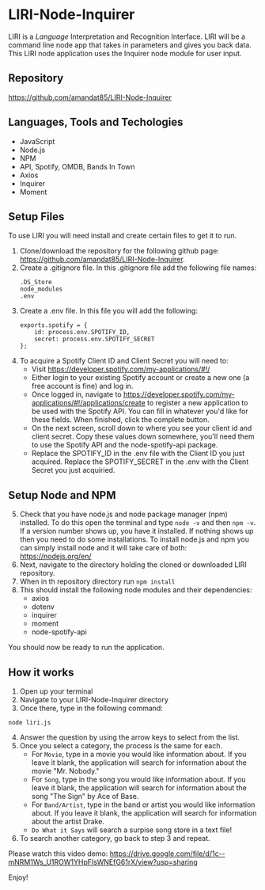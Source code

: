 # LIRI-Node-Inquirer
 LIRI is a _Language_ Interpretation and Recognition Interface. LIRI will be a command line node app that takes in parameters and gives you back data. This LIRI node application uses the Inquirer node module for user input.

## Repository 
https://github.com/amandat85/LIRI-Node-Inquirer

## Languages, Tools and Techologies
* JavaScript
* Node.js
* NPM
* API, Spotify, OMDB, Bands In Town
* Axios
* Inquirer
* Moment

 ## Setup Files
 To use LIRI you will need install and create certain files to get it to run.

 1. Clone/download the repository for the following github page: https://github.com/amandat85/LIRI-Node-Inquirer.
 2. Create a .gitignore file. In this .gitignore file add the following file names:
    ```
    .DS_Store
    node_modules
    .env
    ```
3. Create a .env file. In this file you will add the following:
    ```
    exports.spotify = {
        id: process.env.SPOTIFY_ID,
        secret: process.env.SPOTIFY_SECRET
    };
    ```
4. To acquire a Spotify Client ID and Client Secret you will need to:
    * Visit https://developer.spotify.com/my-applications/#!/
    * Either login to your existing Spotify account or create a new one (a free account is fine) and log in.
    * Once logged in, navigate to https://developer.spotify.com/my-applications/#!/applications/create to register a new application to be used with the Spotify API. You can fill in whatever you'd like for these fields. When finished, click the complete button.
    * On the next screen, scroll down to where you see your client id and client secret. Copy these values down somewhere, you'll need them to use the Spotify API and the node-spotify-api package.
    * Replace the SPOTIFY_ID in the .env file with the Client ID you just acquired. Replace the SPOTIFY_SECRET in the .env with the Client Secret you just acquiried.

## Setup Node and NPM
5. Check that you have node.js and node package manager (npm) installed. To do this open the terminal and type `node -v` and then `npm -v`. If a version number shows up, you have it installed. If nothing shows up then you need to do some installations. To install node.js and npm you can simply install node and it will take care of both: https://nodejs.org/en/
6. Next, navigate to the directory holding the cloned or downloaded LIRI repository.
7. When in th repository directory run `npm install`
8. This should install the following node modules and their dependencies:
    * axios
    * dotenv
    * inquirer
    * moment
    * node-spotify-api

You should now be ready to run the application.

## How it works
1. Open up your terminal
2. Navigate to your LIRI-Node-Inquirer directory
3. Once there, type in the following command:
```
node liri.js
```
4. Answer the question by using the arrow keys to select from the list.
5. Once you select a category, the process is the same for each.
    * For `Movie`, type in a movie you would like information about. If you leave it blank, the application will search for information about the movie "Mr. Nobody."
    * For `Song`, type in the song you would like information about. If you leave it blank, the application will search for information about the song "The Sign" by Ace of Base.
    * For `Band/Artist`, type in the band or artist you would like information about. If you leave it blank, the application will search for information about the artist Drake.
    * `Do What it Says` will search a surpise song store in a text file!
6. To search another category, go back to step 3 and repeat.

Please watch this video demo: https://drive.google.com/file/d/1c--mNRM1Ws_U1ROW1YHpFIsWNEfG61rX/view?usp=sharing

Enjoy!


